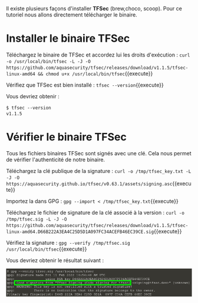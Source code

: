 Il existe plusieurs façons d'installer **TFSec** (brew,choco, scoop). Pour ce tutoriel nous allons directement télécharger le binaire.

# Installer le binaire TFSec

Téléchargez le binaire de TFSec et accordez lui les droits d'exécution :
`curl -o /usr/local/bin/tfsec -L -J -O https://github.com/aquasecurity/tfsec/releases/download/v1.1.5/tfsec-linux-amd64 && chmod u+x /usr/local/bin/tfsec`{{execute}}

Vérifiez que TFSec est bien installé :
`tfsec --version`{{execute}}

Vous devriez obtenir :
```
$ tfsec --version
v1.1.5
```

# Vérifier le binaire TFSec

Tous les fichiers binaires TFSec sont signés avec une clé. Cela nous permet de vérifier l'authenticité de notre binaire.

Téléchargez la clé publique de la signature :
`curl -o /tmp/tfsec_key.txt -L -J -O https://aquasecurity.github.io/tfsec/v0.63.1/assets/signing.asc`{{execute}}

Importez la dans GPG :
`gpg --import < /tmp/tfsec_key.txt`{{execute}}

Téléchargez le fichier de signature de la clé associé à la version :
`curl -o /tmp/tfsec.sig -L -J -O https://github.com/aquasecurity/tfsec/releases/download/v1.1.5/tfsec-linux-amd64.D66B222A3EA4C25D5D1A097FC34ACEFB46EC39CE.sig`{{execute}}

Vérifiez la signature :
`gpg --verify /tmp/tfsec.sig /usr/local/bin/tfsec`{{execute}}

Vous devriez obtenir le résultat suivant :

![Check Signature](./assets/check-signature-ok.png)
